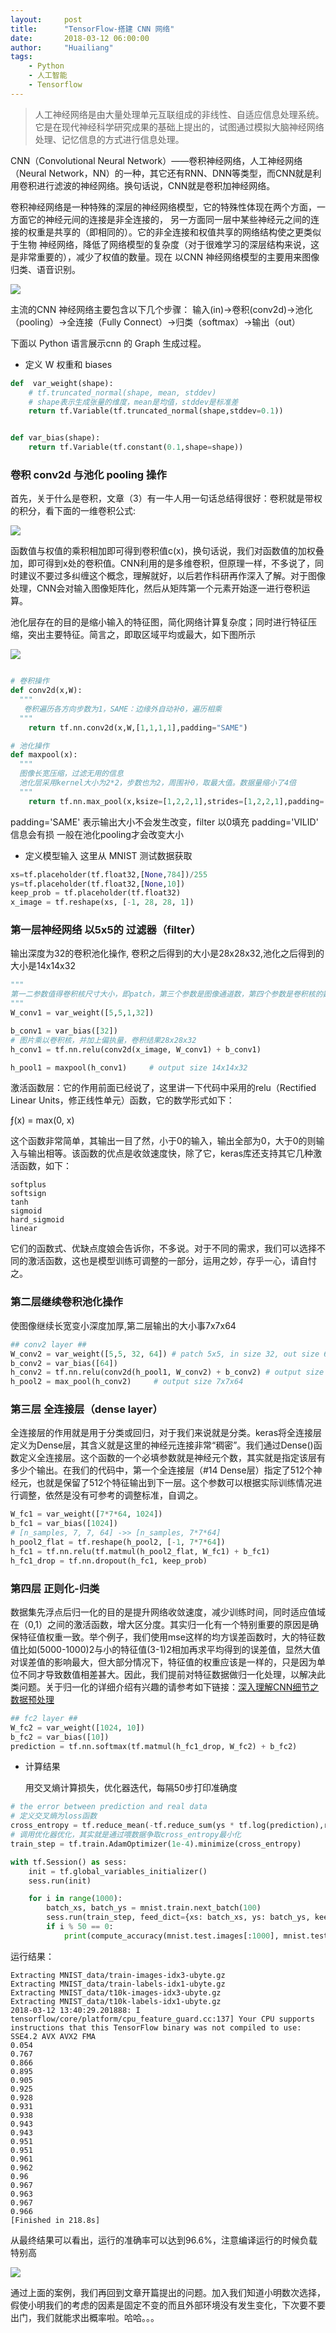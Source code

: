```yaml
---
layout:     post
title:      "TensorFlow-搭建 CNN 网络"
date:       2018-03-12 06:00:00
author:     "Huailiang"
tags:
    - Python
    - 人工智能
    - Tensorflow
---
```



> 人工神经网络是由大量处理单元互联组成的非线性、自适应信息处理系统。它是在现代神经科学研究成果的基础上提出的，试图通过模拟大脑神经网络处理、记忆信息的方式进行信息处理。

 CNN（Convolutional Neural Network）——卷积神经网络，人工神经网络（Neural Network，NN）的一种，其它还有RNN、DNN等类型，而CNN就是利用卷积进行滤波的神经网络。换句话说，CNN就是卷积加神经网络。

卷积神经网络是一种特殊的深层的神经网络模型，它的特殊性体现在两个方面，一方面它的神经元间的连接是非全连接的， 另一方面同一层中某些神经元之间的连接的权重是共享的（即相同的）。它的非全连接和权值共享的网络结构使之更类似于生物 神经网络，降低了网络模型的复杂度（对于很难学习的深层结构来说，这是非常重要的），减少了权值的数量。现在 以CNN 神经网络模型的主要用来图像归类、语音识别。

  ![](/img/in-post/post-tf/cnn02.png)

主流的CNN 神经网络主要包含以下几个步骤： 输入(in)->卷积(conv2d)->池化（pooling）->全连接（Fully Connect）->归类（softmax）->输出（out）



下面以 Python 语言展示cnn 的 Graph 生成过程。

- 定义 W 权重和 biases

```python
def  var_weight(shape):
	# tf.truncated_normal(shape, mean, stddev)
    # shape表示生成张量的维度，mean是均值，stddev是标准差
	return tf.Variable(tf.truncated_normal(shape,stddev=0.1))


def var_bias(shape):
	return tf.Variable(tf.constant(0.1,shape=shape))

```



### 卷积 conv2d 与池化 pooling 操作


首先，关于什么是卷积，文章（3）有一牛人用一句话总结得很好：卷积就是带权的积分，看下面的一维卷积公式:

  ![](/img/in-post/post-tf/cnn03.png)
 
函数值与权值的乘积相加即可得到卷积值c(x)，换句话说，我们对函数值的加权叠加，即可得到x处的卷积值。CNN利用的是多维卷积，但原理一样，不多说了，同时建议不要过多纠缠这个概念，理解就好，以后若作科研再作深入了解。对于图像处理，CNN会对输入图像矩阵化，然后从矩阵第一个元素开始逐一进行卷积运算。

池化层存在的目的是缩小输入的特征图，简化网络计算复杂度；同时进行特征压缩，突出主要特征。简言之，即取区域平均或最大，如下图所示

  ![](/img/in-post/post-tf/cnn01.jpg)

``` python

# 卷积操作
def conv2d(x,W):
  """
   卷积遍历各方向步数为1，SAME：边缘外自动补0，遍历相乘
  """
	return tf.nn.conv2d(x,W,[1,1,1,1],padding="SAME")

# 池化操作
def maxpool(x):
  """
  图像长宽压缩，过滤无用的信息
  池化层采用kernel大小为2*2，步数也为2，周围补0，取最大值。数据量缩小了4倍  
  """
	return tf.nn.max_pool(x,ksize=[1,2,2,1],strides=[1,2,2,1],padding='SAME')


```
padding='SAME' 表示输出大小不会发生改变，filter 以0填充
 padding='VILID' 信息会有损 一般在池化pooling才会改变大小

- 定义模型输入 这里从 MNIST 测试数据获取

```python
xs=tf.placeholder(tf.float32,[None,784])/255
ys=tf.placeholder(tf.float32,[None,10])
keep_prob = tf.placeholder(tf.float32)
x_image = tf.reshape(xs, [-1, 28, 28, 1])
```


### 第一层神经网络 以5x5的 过滤器（filter）

 输出深度为32的卷积池化操作, 卷积之后得到的大小是28x28x32,池化之后得到的大小是14x14x32

```python
"""
第一二参数值得卷积核尺寸大小，即patch，第三个参数是图像通道数，第四个参数是卷积核的数目，代表会出现多少个卷积特征图像
"""
W_conv1 = var_weight([5,5,1,32])

b_conv1 = var_bias([32])
# 图片乘以卷积核，并加上偏执量，卷积结果28x28x32  
h_conv1 = tf.nn.relu(conv2d(x_image, W_conv1) + b_conv1)

h_pool1 = maxpool(h_conv1)     # output size 14x14x32

```

激活函数层：它的作用前面已经说了，这里讲一下代码中采用的relu（Rectified Linear Units，修正线性单元）函数，它的数学形式如下：

ƒ(x) = max(0, x)

这个函数非常简单，其输出一目了然，小于0的输入，输出全部为0，大于0的则输入与输出相等。该函数的优点是收敛速度快，除了它，keras库还支持其它几种激活函数，如下：
```
softplus
softsign
tanh
sigmoid
hard_sigmoid
linear
```

它们的函数式、优缺点度娘会告诉你，不多说。对于不同的需求，我们可以选择不同的激活函数，这也是模型训练可调整的一部分，运用之妙，存乎一心，请自忖之。


### 第二层继续卷积池化操作

使图像继续长宽变小深度加厚,第二层输出的大小事7x7x64

```python
## conv2 layer ##
W_conv2 = var_weight([5,5, 32, 64]) # patch 5x5, in size 32, out size 64
b_conv2 = var_bias([64])
h_conv2 = tf.nn.relu(conv2d(h_pool1, W_conv2) + b_conv2) # output size 14x14x64
h_pool2 = max_pool(h_conv2)     # output size 7x7x64

```


### 第三层 全连接层（dense layer）

全连接层的作用就是用于分类或回归，对于我们来说就是分类。keras将全连接层定义为Dense层，其含义就是这里的神经元连接非常“稠密”。我们通过Dense()函数定义全连接层。这个函数的一个必填参数就是神经元个数，其实就是指定该层有多少个输出。在我们的代码中，第一个全连接层（#14 Dense层）指定了512个神经元，也就是保留了512个特征输出到下一层。这个参数可以根据实际训练情况进行调整，依然是没有可参考的调整标准，自调之。

```python
W_fc1 = var_weight([7*7*64, 1024])
b_fc1 = var_bias([1024])
# [n_samples, 7, 7, 64] ->> [n_samples, 7*7*64]
h_pool2_flat = tf.reshape(h_pool2, [-1, 7*7*64])
h_fc1 = tf.nn.relu(tf.matmul(h_pool2_flat, W_fc1) + b_fc1)
h_fc1_drop = tf.nn.dropout(h_fc1, keep_prob)
```



### 第四层 正则化-归类

数据集先浮点后归一化的目的是提升网络收敛速度，减少训练时间，同时适应值域在（0,1）之间的激活函数，增大区分度。其实归一化有一个特别重要的原因是确保特征值权重一致。举个例子，我们使用mse这样的均方误差函数时，大的特征数值比如(5000-1000)2与小的特征值(3-1)2相加再求平均得到的误差值，显然大值对误差值的影响最大，但大部分情况下，特征值的权重应该是一样的，只是因为单位不同才导致数值相差甚大。因此，我们提前对特征数据做归一化处理，以解决此类问题。关于归一化的详细介绍有兴趣的请参考如下链接：[深入理解CNN细节之数据预处理][i3]

``` py
## fc2 layer ##
W_fc2 = var_weight([1024, 10])
b_fc2 = var_bias([10])
prediction = tf.nn.softmax(tf.matmul(h_fc1_drop, W_fc2) + b_fc2)
```

- 计算结果

  用交叉熵计算损失，优化器迭代，每隔50步打印准确度

```py
# the error between prediction and real data
# 定义交叉熵为loss函数    
cross_entropy = tf.reduce_mean(-tf.reduce_sum(ys * tf.log(prediction),reduction_indices=[1]))      # loss
# 调用优化器优化，其实就是通过喂数据争取cross_entropy最小化    
train_step = tf.train.AdamOptimizer(1e-4).minimize(cross_entropy)

with tf.Session() as sess:
	init = tf.global_variables_initializer()
	sess.run(init)

	for i in range(1000):
	    batch_xs, batch_ys = mnist.train.next_batch(100)
	    sess.run(train_step, feed_dict={xs: batch_xs, ys: batch_ys, keep_prob: 0.5})
	    if i % 50 == 0:
	        print(compute_accuracy(mnist.test.images[:1000], mnist.test.labels[:1000]))

```

运行结果：

```
Extracting MNIST_data/train-images-idx3-ubyte.gz
Extracting MNIST_data/train-labels-idx1-ubyte.gz
Extracting MNIST_data/t10k-images-idx3-ubyte.gz
Extracting MNIST_data/t10k-labels-idx1-ubyte.gz
2018-03-12 13:40:29.201888: I tensorflow/core/platform/cpu_feature_guard.cc:137] Your CPU supports instructions that this TensorFlow binary was not compiled to use: SSE4.2 AVX AVX2 FMA
0.054
0.767
0.866
0.895
0.905
0.925
0.928
0.931
0.938
0.943
0.943
0.951
0.951
0.961
0.962
0.96
0.967
0.963
0.967
0.966
[Finished in 218.8s]
```


从最终结果可以看出，运行的准确率可以达到96.6%，注意编译运行的时候负载特别高

![](/img/in-post/post-tf/cpu.jpeg)



通过上面的案例，我们再回到文章开篇提出的问题。加入我们知道小明数次选择，假使小明我们的考虑的因素是固定不变的而且外部环境没有发生变化，下次要不要出门，我们就能求出概率啦。哈哈。。。


[i1]:https://huailiang.github.io/2018/03/08/tensor/
[i2]:https://tensorflow.google.cn/api_docs/python/tf/train/GradientDescentOptimizer
[i3]:https://www.thinksaas.cn/group/topic/491257/
